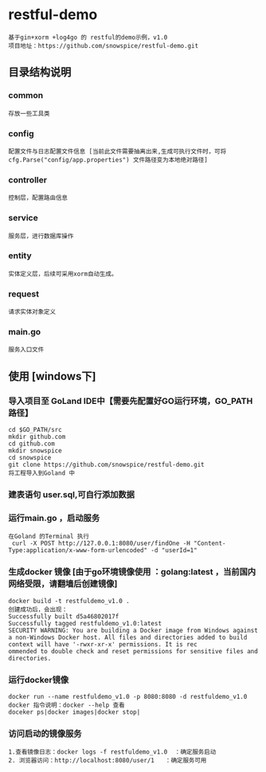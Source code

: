 # restful-demo
    基于gin+xorm +log4go 的 restful的demo示例，v1.0
    项目地址：https://github.com/snowspice/restful-demo.git
## 目录结构说明
### common
    存放一些工具类
### config
    配置文件与日志配置文件信息 [当前此文件需要抽离出来,生成可执行文件时，可将cfg.Parse("config/app.properties") 文件路径变为本地绝对路径]
### controller
    控制层，配置路由信息
### service
    服务层，进行数据库操作
### entity
    实体定义层，后续可采用xorm自动生成。
### request
    请求实体对象定义
### main.go
    服务入口文件
## 使用 [windows下]
### 导入项目至 GoLand IDE中【需要先配置好GO运行环境，GO_PATH路径】
    cd $GO_PATH/src
    mkdir github.com
    cd github.com
    mkdir snowspice
    cd snowspice
    git clone https://github.com/snowspice/restful-demo.git
    将工程导入到Goland 中
### 建表语句 user.sql,可自行添加数据
### 运行main.go ，启动服务
    在Goland 的Terminal 执行
     curl -X POST http://127.0.0.1:8080/user/findOne -H "Content-Type:application/x-www-form-urlencoded" -d "userId=1"

### 生成docker 镜像 [由于go环境镜像使用 ：golang:latest ，当前国内网络受限，请翻墙后创建镜像]
    docker build -t restfuldemo_v1.0 .
    创建成功后，会出现：
    Successfully built d5a46802017f
    Successfully tagged restfuldemo_v1.0:latest
    SECURITY WARNING: You are building a Docker image from Windows against a non-Windows Docker host. All files and directories added to build context will have '-rwxr-xr-x' permissions. It is rec
    ommended to double check and reset permissions for sensitive files and directories.

### 运行docker镜像
    docker run --name restfuldemo_v1.0 -p 8080:8080 -d restfuldemo_v1.0
    docker 指令说明：docker --help 查看
    doceker ps|docker images|docker stop|

### 访问启动的镜像服务
    1.查看镜像日志：docker logs -f restfuldemo_v1.0  ：确定服务启动
    2. 浏览器访问：http://localhost:8080/user/1   ：确定服务可用











